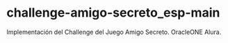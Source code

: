 # challenge-amigo-secreto_esp-main
Implementación del Challenge del Juego Amigo Secreto. OracleONE Alura. 
